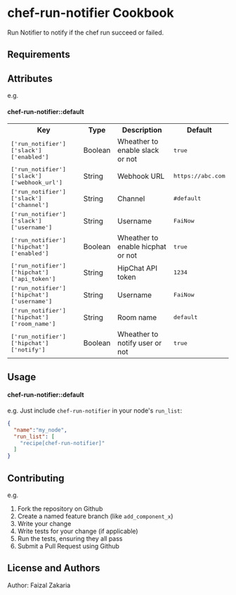chef-run-notifier Cookbook
==========================

Run Notifier to notify if the chef run succeed or failed.

Requirements
------------

Attributes
----------

e.g.
#### chef-run-notifier::default
<table>
  <tr>
    <th>Key</th>
    <th>Type</th>
    <th>Description</th>
    <th>Default</th>
  </tr>
  <tr>
    <td><tt>['run_notifier']['slack']['enabled']</tt></td>
    <td>Boolean</td>
    <td>Wheather to enable slack or not</td>
    <td><tt>true</tt></td>
  </tr>
  <tr>
    <td><tt>['run_notifier']['slack']['webhook_url']</tt></td>
    <td>String</td>
    <td>Webhook URL</td>
    <td><tt>https://abc.com</tt></td>
  </tr>
  <tr>
    <td><tt>['run_notifier']['slack']['channel']</tt></td>
    <td>String</td>
    <td>Channel</td>
    <td><tt>#default</tt></td>
  </tr>
  <tr>
    <td><tt>['run_notifier']['slack']['username']</tt></td>
    <td>String</td>
    <td>Username</td>
    <td><tt>FaiNow</tt></td>
  </tr>
  <tr>
    <td><tt>['run_notifier']['hipchat']['enabled']</tt></td>
    <td>Boolean</td>
    <td>Wheather to enable hicphat or not</td>
    <td><tt>true</tt></td>
  </tr>
  <tr>
    <td><tt>['run_notifier']['hipchat']['api_token']</tt></td>
    <td>String</td>
    <td>HipChat API token</td>
    <td><tt>1234</tt></td>
  </tr>
  <tr>
    <td><tt>['run_notifier']['hipchat']['username']</tt></td>
    <td>String</td>
    <td>Username</td>
    <td><tt>FaiNow</tt></td>
  </tr>
  <tr>
    <td><tt>['run_notifier']['hipchat']['room_name']</tt></td>
    <td>String</td>
    <td>Room name</td>
    <td><tt>default</tt></td>
  </tr>
  <tr>
    <td><tt>['run_notifier']['hipchat']['notify']</tt></td>
    <td>Boolean</td>
    <td>Wheather to notify user or not</td>
    <td><tt>true</tt></td>
  </tr>
</table>

Usage
-----
#### chef-run-notifier::default

e.g.
Just include `chef-run-notifier` in your node's `run_list`:

```json
{
  "name":"my_node",
  "run_list": [
    "recipe[chef-run-notifier]"
  ]
}
```

Contributing
------------

e.g.
1. Fork the repository on Github
2. Create a named feature branch (like `add_component_x`)
3. Write your change
4. Write tests for your change (if applicable)
5. Run the tests, ensuring they all pass
6. Submit a Pull Request using Github

License and Authors
-------------------
Author: Faizal Zakaria
